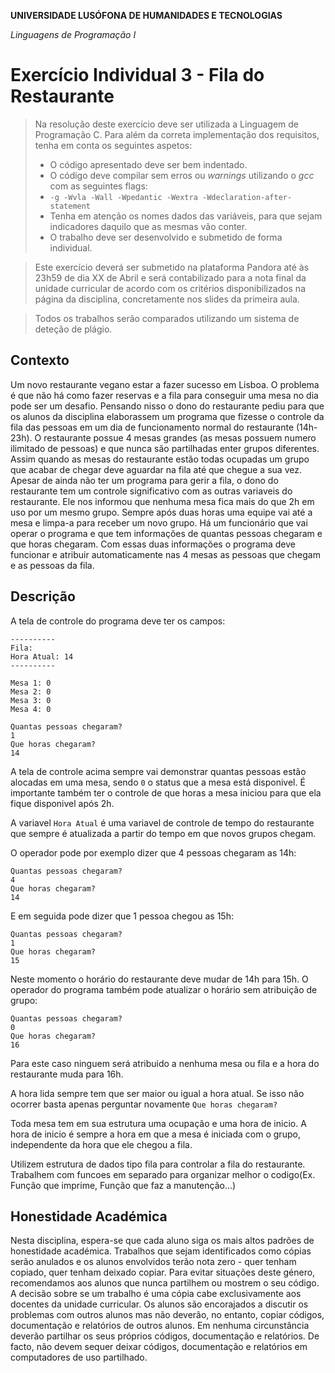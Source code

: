 **UNIVERSIDADE LUSÓFONA DE HUMANIDADES E TECNOLOGIAS**

*Linguagens de Programação I*

# Exercício Individual 3 - Fila do Restaurante
>Na resolução deste exercício deve ser utilizada a Linguagem de Programação C. Para além da correta implementação dos requisitos, tenha em conta os seguintes aspetos:
>- O código apresentado deve ser bem indentado. 
>- O código deve compilar sem erros ou *warnings* utilizando o *gcc* com as seguintes flags:
>- `-g -Wvla -Wall -Wpedantic -Wextra -Wdeclaration-after-statement`
>- Tenha em atenção os nomes dados das variáveis, para que sejam indicadores daquilo que as mesmas vão conter.
>- O trabalho deve ser desenvolvido e submetido de forma individual.

>Este exercício deverá ser submetido na plataforma Pandora até às 23h59 de dia XX de Abril e será contabilizado para a nota final da unidade curricular de acordo com os critérios disponibilizados na página da disciplina, concretamente nos slides da primeira aula.

>Todos os trabalhos serão comparados utilizando um sistema de deteção de plágio.


## Contexto

Um novo restaurante vegano estar a fazer sucesso em Lisboa. O problema é que não há como fazer reservas e a fila para conseguir uma mesa no dia pode ser um desafio. Pensando nisso o dono do restaurante pediu para que os alunos da disciplina elaborassem um programa que fizesse o controle da fila das pessoas em um dia de funcionamento normal do restaurante (14h-23h). O restaurante possue 4 mesas grandes (as mesas possuem numero ilimitado de pessoas) e que nunca são partilhadas enter grupos diferentes. Assim quando as mesas do restaurante estão todas ocupadas um grupo que acabar de chegar deve aguardar na fila até que chegue a sua vez. Apesar de ainda não ter um programa para gerir a fila, o dono do restaurante tem um controle significativo com as outras variaveis do restaurante. Ele nos informou que nenhuma mesa fica mais do que 2h em uso por um mesmo grupo. Sempre após duas horas uma equipe vai até a mesa e limpa-a para receber um novo grupo.
Há um funcionário que vai operar o programa e que tem informações de quantas pessoas chegaram e que horas chegaram.
Com essas duas informações o programa deve funcionar e atribuir automaticamente nas 4 mesas as pessoas que chegam e as pessoas da fila.

 
## Descrição

A tela de controle do programa deve ter os campos:


```
----------
Fila:
Hora Atual: 14
----------

Mesa 1: 0
Mesa 2: 0
Mesa 3: 0
Mesa 4: 0

Quantas pessoas chegaram?
1
Que horas chegaram?
14
```


A tela de controle acima sempre vai demonstrar quantas pessoas estão alocadas em uma mesa, sendo `0` o status que a mesa está disponivel. É importante também ter o controle de que horas a mesa iniciou para que ela fique disponivel após 2h.

A variavel `Hora Atual` é uma variavel de controle de tempo do restaurante que sempre é atualizada a partir do tempo em que novos grupos chegam.

O operador pode por exemplo dizer que 4 pessoas chegaram as 14h:


```
Quantas pessoas chegaram?
4
Que horas chegaram?
14
```

E em seguida pode dizer que 1 pessoa chegou as 15h:

```
Quantas pessoas chegaram?
1
Que horas chegaram?
15
```

Neste momento o horário do restaurante deve mudar de 14h para 15h. O operador do programa também pode atualizar o horário sem atribuição de grupo:

```
Quantas pessoas chegaram?
0
Que horas chegaram?
16
```
Para este caso ninguem será atribuido a nenhuma mesa ou fila e a hora do restaurante muda para 16h.

A hora lida sempre tem que ser maior ou igual a hora atual. Se isso não ocorrer basta apenas perguntar novamente `Que horas chegaram?`

Toda mesa tem em sua estrutura uma ocupação e uma hora de inicio. A hora de inicio é sempre a hora em que a mesa é iniciada com o grupo, independente da hora que ele chegou a fila.

Utilizem estrutura de dados tipo fila para controlar a fila do restaurante. Trabalhem com funcoes em separado para organizar melhor o codigo(Ex. Função que imprime, Função que faz a manutenção...)

## Honestidade Académica

Nesta disciplina, espera-se que cada aluno siga os mais altos padrões de honestidade académica. Trabalhos que sejam identificados como cópias serão anulados e os alunos envolvidos terão nota zero - quer tenham copiado, quer tenham deixado copiar.
Para evitar situações deste género, recomendamos aos alunos que nunca partilhem ou mostrem o seu código.
A decisão sobre se um trabalho é uma cópia cabe exclusivamente aos docentes da unidade curricular.
Os alunos são encorajados a discutir os problemas com outros alunos mas não deverão, no entanto, copiar códigos, documentação e relatórios de outros alunos. Em nenhuma circunstância deverão partilhar os seus próprios códigos, documentação e relatórios. De facto, não devem sequer deixar códigos, documentação e relatórios em computadores de uso partilhado.
